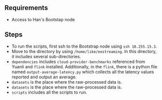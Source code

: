 ## Requirements
* Access to Han's Bootstap node

## Steps
* To run the scripts, first ssh to the Bootstrap node using `ssh 10.255.15.3`. 
* Move to the directory by using `/home/like/eestreaming`. In this directory, it includes several sub-directories.
* `dependencies` includes `cloud-provider-benchmarks` referenced from Yuanli and `flink` installed. Additionally, in the `flink`, there is a python file named `output-average-latency.py` which collects all the latency values reported and output an average. 
* `datasets` is the place where the raw-processed data is. 
* `datasets` is the place where the raw-processed data is.
* `scripts` includes all the scripts to run.

